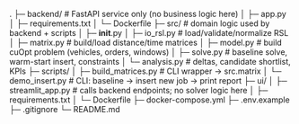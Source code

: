 .
├─ backend/ # FastAPI service only (no business logic here)
│ ├─ app.py
│ ├─ requirements.txt
│ └─ Dockerfile
├─ src/ # domain logic used by backend + scripts
│ ├─ **init**.py
│ ├─ io_rsl.py # load/validate/normalize RSL
│ ├─ matrix.py # build/load distance/time matrices
│ ├─ model.py # build cuOpt problem (vehicles, orders, windows)
│ ├─ solve.py # baseline solve, warm-start insert, constraints
│ └─ analysis.py # deltas, candidate shortlist, KPIs
├─ scripts/
│ ├─ build_matrices.py # CLI wrapper → src.matrix
│ └─ demo_insert.py # CLI: baseline → insert new job → print report
├─ ui/
│ ├─ streamlit_app.py # calls backend endpoints; no solver logic here
│ ├─ requirements.txt
│ └─ Dockerfile
├─ docker-compose.yml
├─ .env.example
├─ .gitignore
└─ README.md
